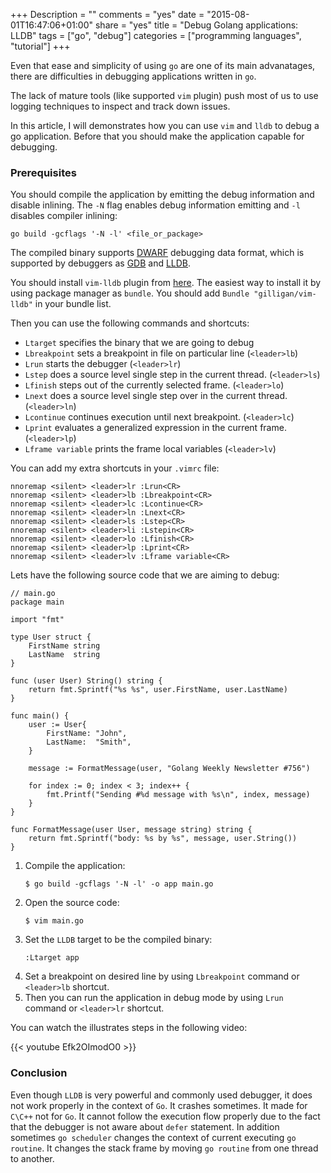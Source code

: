 +++
Description = ""
comments = "yes"
date = "2015-08-01T16:47:06+01:00"
share = "yes"
title = "Debug Golang applications: LLDB"
tags = ["go", "debug"]
categories = ["programming languages", "tutorial"]
+++

Even that ease and simplicity of using `go` are one of its main advanatages,
there are difficulties in debugging applications written in `go`.

The lack of mature tools (like supported `vim` plugin) push most of us to use
logging techniques to inspect and track down issues.

In this article, I will demonstrates how you can use `vim` and `lldb` to debug
a go application. Before that you should make the application capable for debugging.

### Prerequisites

You should compile the application by emitting the debug information and disable inlining.
The `-N` flag enables debug information emitting and `-l` disables compiler inlining:

```
go build -gcflags '-N -l' <file_or_package>
```

The compiled binary supports [DWARF](https://en.wikipedia.org/wiki/DWARF) debugging
data format, which is supported by debuggers as [GDB](https://en.wikipedia.org/wiki/GNU_Debugger)
and [LLDB](https://goo.gl/fgiab0).

You should install `vim-lldb` plugin from [here](https://github.com/gilligan/vim-lldb).
The easiest way to install it by using package manager as `bundle`. You should
add `Bundle "gilligan/vim-lldb"` in your bundle list.

Then you can use the following commands and shortcuts:

- `Ltarget` specifies the binary that we are going to debug
- `Lbreakpoint` sets a breakpoint in file on particular line (`<leader>lb`)
- `Lrun` starts the debugger (`<leader>lr`)
- `Lstep` does a source level single step in the current thread. (`<leader>ls`)
- `Lfinish` steps out of the currently selected frame. (`<leader>lo`)
- `Lnext` does a source level single step over in the current thread. (`<leader>ln`)
- `Lcontinue` continues execution until next breakpoint. (`<leader>lc`)
- `Lprint` evaluates a generalized expression in the current frame. (`<leader>lp`)
- `Lframe variable` prints the frame local variables (`<leader>lv`)

You can add my extra shortcuts in your `.vimrc` file:

```
nnoremap <silent> <leader>lr :Lrun<CR>
nnoremap <silent> <leader>lb :Lbreakpoint<CR>
nnoremap <silent> <leader>lc :Lcontinue<CR>
nnoremap <silent> <leader>ln :Lnext<CR>
nnoremap <silent> <leader>ls :Lstep<CR>
nnoremap <silent> <leader>li :Lstepin<CR>
nnoremap <silent> <leader>lo :Lfinish<CR>
nnoremap <silent> <leader>lp :Lprint<CR>
nnoremap <silent> <leader>lv :Lframe variable<CR>
```

Lets have the following source code that we are aiming to debug:

```
// main.go
package main

import "fmt"

type User struct {
	FirstName string
	LastName  string
}

func (user User) String() string {
	return fmt.Sprintf("%s %s", user.FirstName, user.LastName)
}

func main() {
	user := User{
		FirstName: "John",
		LastName:  "Smith",
	}

	message := FormatMessage(user, "Golang Weekly Newsletter #756")

	for index := 0; index < 3; index++ {
		fmt.Printf("Sending #%d message with %s\n", index, message)
	}
}

func FormatMessage(user User, message string) string {
	return fmt.Sprintf("body: %s by %s", message, user.String())
}

```

1. Compile the application:
   ```
   $ go build -gcflags '-N -l' -o app main.go
   ```
2. Open the source code:
   ```
   $ vim main.go
   ```
3. Set the `LLDB` target to be the compiled binary:
   ```
   :Ltarget app
   ```
4. Set a breakpoint on desired line by using `Lbreakpoint` command or `<leader>lb`
   shortcut.
5. Then you can run the application in debug mode by using `Lrun` command or `<leader>lr` shortcut.

You can watch the illustrates steps in the following video:

{{< youtube Efk2OImodO0 >}}

### Conclusion

Even though `LLDB` is very powerful and commonly used debugger, it does not work properly in the context of `Go`.
It crashes sometimes. It made for `C\C++` not for `Go`. It cannot follow the execution
flow properly due to the fact that the debugger is not aware about `defer` statement.
In addition sometimes `go scheduler` changes the context of current executing `go routine`.
It changes the stack frame by moving `go routine` from one thread to another.

